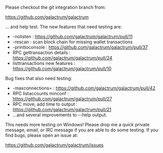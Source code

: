 Please checkout the git integration branch from:

https://github.com/galactrum/galactrum

... and help test.  The new features that need testing are:

* -nolisten : https://github.com/galactrum/galactrum/pull/11
* -rescan : scan block chain for missing wallet transactions
* -printtoconsole : https://github.com/galactrum/galactrum/pull/37
* RPC gettransaction details : https://github.com/galactrum/galactrum/pull/24
* listtransactions new features : https://github.com/galactrum/galactrum/pull/10

Bug fixes that also need testing:

* -maxconnections= : https://github.com/galactrum/galactrum/pull/42
* RPC listaccounts minconf : https://github.com/galactrum/galactrum/pull/27
* RPC move, add time to output : https://github.com/galactrum/galactrum/pull/21
* ...and several improvements to --help output.

This needs more testing on Windows!  Please drop me a quick private message, email, or IRC message if you are able to do some testing.  If you find bugs, please open an issue at:

https://github.com/galactrum/galactrum/issues
